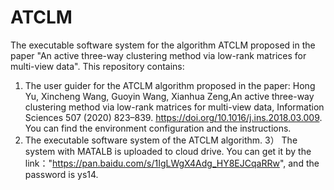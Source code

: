 # ATCLM
The executable software system for the algorithm ATCLM proposed in the paper "An active three-way clustering method via low-rank matrices for multi-view data".
This repository contains:
1)	The user guider for the ATCLM algorithm proposed in the paper: Hong Yu, Xincheng Wang, Guoyin Wang, Xianhua Zeng,An active three-way clustering method via low-rank matrices for multi-view data, Information Sciences 507 (2020) 823–839. https://doi.org/10.1016/j.ins.2018.03.009.
You can find the environment configuration and the instructions.
2)	The executable software system of the ATCLM algorithm.
3） The system with MATALB is uploaded to cloud drive. You can get it by the link："https://pan.baidu.com/s/1IgLWgX4Adg_HY8EJCqaRRw", and the password is ys14.
